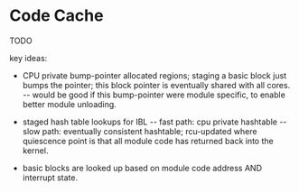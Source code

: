 Code Cache
==========

TODO

key ideas:
- CPU private bump-pointer allocated regions; staging a basic block just
  bumps the pointer; this block pointer is eventually shared with all cores.
-- would be good if this bump-pointer were module specific, to enable better
   module unloading.

- staged hash table lookups for IBL
-- fast path: cpu private hashtable
-- slow path: eventually consistent hashtable; rcu-updated where quiescence point
              is that all module code has returned back into the kernel.


- basic blocks are looked up based on module code address AND interrupt state.

